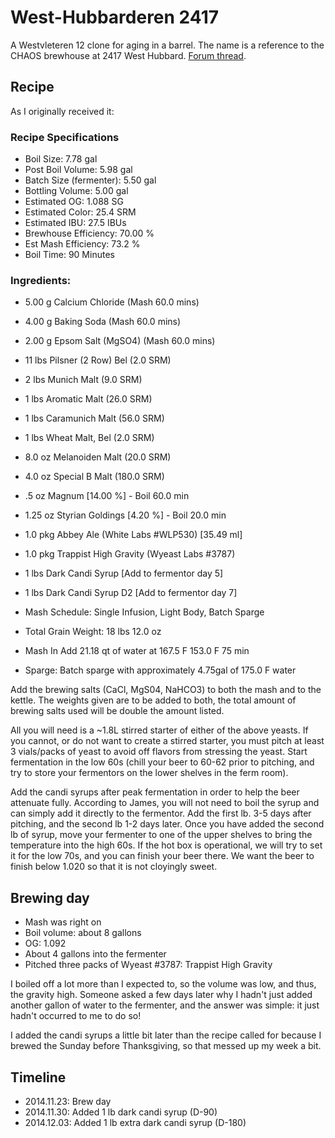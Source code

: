 # West-Hubbarderen 2417
A Westvleteren 12 clone for aging in a barrel. The name is a reference to the CHAOS brewhouse at 2417 West Hubbard. [Forum thread](http://www.chaosbrewclub.net/forum/barrel-aging/west-hubbarderen-2417-belgian-dark-strong).

## Recipe
As I originally received it:

### Recipe Specifications
* Boil Size: 7.78 gal
* Post Boil Volume: 5.98 gal
* Batch Size (fermenter): 5.50 gal
* Bottling Volume: 5.00 gal
* Estimated OG: 1.088 SG
* Estimated Color: 25.4 SRM
* Estimated IBU: 27.5 IBUs
* Brewhouse Efficiency: 70.00 %
* Est Mash Efficiency: 73.2 %
* Boil Time: 90 Minutes

### Ingredients:
* 5.00 g Calcium Chloride (Mash 60.0 mins)
* 4.00 g Baking Soda (Mash 60.0 mins)
* 2.00 g Epsom Salt (MgSO4) (Mash 60.0 mins)
* 11 lbs Pilsner (2 Row) Bel (2.0 SRM)
* 2 lbs Munich Malt (9.0 SRM)
* 1 lbs Aromatic Malt (26.0 SRM)
* 1 lbs Caramunich Malt (56.0 SRM)
* 1 lbs Wheat Malt, Bel (2.0 SRM)
* 8.0 oz Melanoiden Malt (20.0 SRM)
* 4.0 oz Special B Malt (180.0 SRM)
* .5 oz Magnum [14.00 %] - Boil 60.0 min
* 1.25 oz Styrian Goldings [4.20 %] - Boil 20.0 min
* 1.0 pkg Abbey Ale (White Labs #WLP530) [35.49 ml]
* 1.0 pkg Trappist High Gravity (Wyeast Labs #3787)
* 1 lbs Dark Candi Syrup [Add to fermentor day 5]
* 1 lbs Dark Candi Syrup D2 [Add to fermentor day 7]

* Mash Schedule: Single Infusion, Light Body, Batch Sparge
* Total Grain Weight: 18 lbs 12.0 oz
* Mash In Add 21.18 qt of water at 167.5 F 153.0 F 75 min
* Sparge: Batch sparge with approximately 4.75gal of 175.0 F water

Add the brewing salts (CaCl, MgS04, NaHCO3) to both the mash and to the kettle. The weights given are to be added to both, the total amount of brewing salts  used will be double the amount listed.

All you will need is a ~1.8L stirred starter of either of the above yeasts.  If you cannot, or do not want to create a stirred starter, you must pitch at least 3 vials/packs of yeast to avoid off flavors from stressing the yeast.  Start fermentation in the low 60s (chill your beer to 60-62 prior to pitching,  and try to store your fermentors on the lower shelves in the ferm room).

Add the candi syrups after peak fermentation in order to help the beer attenuate fully.  According to James, you will not need to boil the syrup and can simply add it directly to the fermentor.  Add the first lb. 3-5 days after pitching, and the second lb 1-2 days later.  Once you have added the second lb of syrup, move your fermenter to one of the upper shelves to bring the temperature into the high 60s.  If the hot box is operational, we will try to set it for the low 70s, and you can finish your beer there.  We want the beer  to finish below 1.020 so that it is not cloyingly sweet.

## Brewing day
* Mash was right on
* Boil volume: about 8 gallons
* OG: 1.092
* About 4 gallons into the fermenter
* Pitched three packs of Wyeast #3787: Trappist High Gravity

I boiled off a lot more than I expected to, so the volume was low, and thus, the gravity high. Someone asked a few days later why I hadn't just added another gallon of water to the fermenter, and the answer was simple: it just hadn't occurred to me to do so!

I added the candi syrups a little bit later than the recipe called for because I brewed the Sunday before Thanksgiving, so that messed up my week a bit.

## Timeline
* 2014.11.23: Brew day
* 2014.11.30: Added 1 lb dark candi syrup (D-90)
* 2014.12.03: Added 1 lb extra dark candi syrup (D-180)
